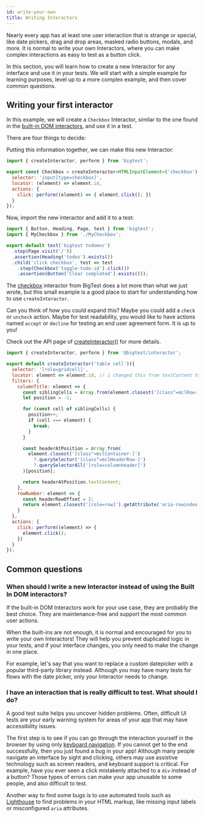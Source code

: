 ```yaml
---
id: write-your-own
title: Writing Interactors
---
```


Nearly every app has at least one user interaction that is strange or special, like date pickers, drag and drop areas, masked radio buttons, modals, and more.
It is normal to write your own Interactors, where you can make complex interactions as easy to test as a button click.

In this section, you will learn how to create a new Interactor for any interface and use it in your tests. We will start with a simple example for learning purposes, level up to a more complex example, and then cover common questions.

<!--

we use a button interactor as an example in the quick start and maybe we should expand on that and create a our own button interactor in the simple example of this page so that people can connect the dots and go "oh, so there's one by bigtest and we're making our own here".

with textfield, yeah we list it as one of the ones offered by bigtest in the built-in page, but people's minds might lean towards "okay, so button is offered out of the box but i guess textfield i have to make my own?"

-->

## Writing your first interactor

In this example, we will create a `Checkbox` Interactor, similar to the one found in the [built-in DOM interactors](/docs/interactors/interactors/built-in-dom), and use it in a test.

There are four things to decide:

<!-- 
// old

1. Which HTML element to target, like `checkbox`
2. The selector, which helps us find examples of that element, like `'input[type=checkbox]'` 
3. The locator, which helps filter through the selector results, like `id`
4. Which actions a test should be able to `perform` on that element, like a `click`

// new?

1. id for error reporting (there's probably a better terminology than 'error-reporting')
2. selector: i think a combination of 1. and 2. of the original list.
3. locator: "default filter"
4. filters: for additional filters
5. action

-->

Putting this information together, we can make this new Interactor:

```js
import { createInteractor, perform } from 'bigtest';

export const Checkbox = createInteractor<HTMLInputElement>('checkbox')({
  selector: 'input[type=checkbox]',
  locator: (element) => element.id,
  actions: {
    click: perform((element) => { element.click(); })
  }
});
```

<!--
maybe this would be a good place to mention that we're delegating to our own custom checkbox (as opposed to using the one offered by bigtest) so that we can use the id as the locator and not textcontent.
-->

Now, import the new interactor and add it to a test:

```js
import { Button, Heading, Page, test } from 'bigtest';
import { MyCheckbox } from './MyCheckbox';

export default test('bigtest todomvc')
  .step(Page.visit('/'))
  .assertion(Heading('todos').exists())
  .child('click checkbox', test => test
    .step(Checkbox('toggle-todo-id').click())
    .assertion(Button('Clear completed').exists()));
```

The [checkbox](/) interactor from BigTest does a lot more than what we just wrote, but this small example is a good place to start for understanding how to use `createInteractor`.

Can you think of how you could expand this? Maybe you could add a `check` or `uncheck` action. Maybe for test readability, you would like to have actions named `accept` or `decline` for testing an end user agreement form. It is up to you!

Check out the API page of [createInteractor()](/) for more details.

<!-- to do - a more complex example -->
```js
import { createInteractor, perform } from '@bigtest/interactor';

export default createInteractor('table cell')({
  selector: '[role=gridcell]',
  locator: element => element.id, // i changed this from textContent to id; maybe we can say how often times we would locate by textcontent but in cases where (say if a button is an image), we could change the default locator to something else so that a user can do `Button('id-button')` as opposed to `Button({ id: 'id-button' })`.
  filters: {
    columnTitle: element => {
      const siblingCells = Array.from(element.closest('[class^=mclRow-]').querySelectorAll('[role=gridcell]'));
      let position = -1;

      for (const cell of siblingCells) {
        position++;
        if (cell === element) {
          break;
        }
      }

      const headerAtPosition = Array.from(
        element.closest('[class^=mclContainer-]')
          ?.querySelector('[class^=mclHeaderRow-]')
          ?.querySelectorAll('[role=columnheader]')
      )[position];

      return headerAtPosition.textContent;
    },
    rowNumber: element => {
      const headerRowOffset = 2;
      return element.closest('[role=row]').getAttribute('aria-rowindex') - headerRowOffset;
    }
  },
  actions: {
    click: perform((element) => {
      element.click();
    })
  }
});
```

## Common questions

### When should I write a new Interactor instead of using the Built In DOM interactors?

If the built-in DOM Interactors work for your use case, they are probably the best choice.
They are maintenance-free and support the most common user actions.

When the built-ins are not enough, it is normal and encouraged for you to write your own Interactors!
They will help you prevent duplicated logic in your tests, and if your interface changes, you only need to make the change in one place.

For example, let's say that you want to replace a custom datepicker with a popular third-party library instead.
Although you may have many tests for flows with the date picker, only your Interactor needs to change.

### I have an interaction that is really difficult to test. What should I do?

A good test suite helps you uncover hidden problems.
Often, difficult UI tests are your early warning system for areas of your app that may have accessibility issues.

The first step is to see if you can go through the interaction yourself in the browser by using only [keyboard navigation](https://webaim.org/techniques/keyboard/).
If you cannot get to the end successfully, then you just found a bug in your app!
Although many people navigate an interface by sight and clicking,
others may use assistive technology such as screen readers, and keyboard support is critical.
For example, have you ever seen a click mistakenly attached to a `div` instead of a button?
Those types of errors can make your app unusable to some people, and also difficult to test.

Another way to find some bugs is to use automated tools such as [Lighthouse](https://github.com/GoogleChrome/lighthouse) to find problems in your HTML markup, like missing input labels or misconfigured `aria` attributes.

<!-- todo - advice for what to do if the problem is not accessibility -->
